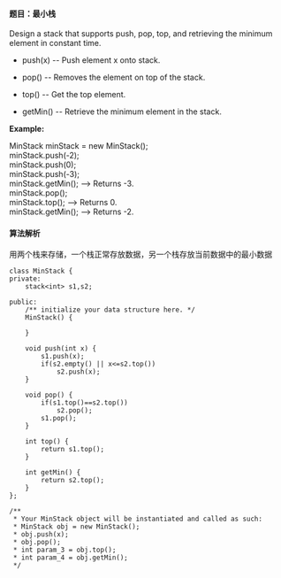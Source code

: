 #### 题目：最小栈
Design a stack that supports push, pop, top, and retrieving the minimum element in constant time.

- push(x) -- Push element x onto stack.

- pop() -- Removes the element on top of the stack.

- top() -- Get the top element.

- getMin() -- Retrieve the minimum element in the stack.



**Example:**

MinStack minStack = new MinStack();<br>
minStack.push(-2);<br>
minStack.push(0);<br>
minStack.push(-3);<br>
minStack.getMin();   --> Returns -3.<br>
minStack.pop();<br>
minStack.top();      --> Returns 0.<br>
minStack.getMin();   --> Returns -2.<br>
#### 算法解析
用两个栈来存储，一个栈正常存放数据，另一个栈存放当前数据中的最小数据
```
class MinStack {
private:
    stack<int> s1,s2;

public:
    /** initialize your data structure here. */
    MinStack() {
        
    }
    
    void push(int x) {
        s1.push(x);
        if(s2.empty() || x<=s2.top())
            s2.push(x);
    }
    
    void pop() {
        if(s1.top()==s2.top())
            s2.pop();
        s1.pop();
    }
    
    int top() {
        return s1.top();
    }
    
    int getMin() {
        return s2.top();
    }
};

/**
 * Your MinStack object will be instantiated and called as such:
 * MinStack obj = new MinStack();
 * obj.push(x);
 * obj.pop();
 * int param_3 = obj.top();
 * int param_4 = obj.getMin();
 */
```
